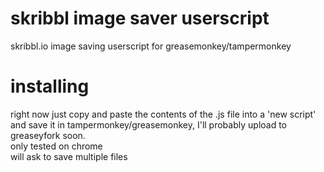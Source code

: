 # skribbl image saver userscript
 skribbl.io image saving userscript for greasemonkey/tampermonkey

# installing
right now just copy and paste the contents of the .js file into a 'new script' and save it in tampermonkey/greasemonkey, I'll probably upload to greaseyfork soon.  
only tested on chrome  
will ask to save multiple files
